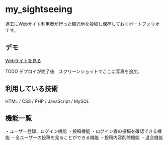 my_sightseeing
===

過去にWebサイト利用者が行った観光地を投稿し保存しておくポートフォリオです。

## デモ
[Webサイトを見る](https://my-sightseeing-app.herokuapp.com/views/sign-in.php)

TODO デプロイが完了後　スクリーンショットでここに写真を追加。

## 利用している技術
HTML / CSS / PHP / JavaScript / MySQL

## 機能一覧
・ユーザー登録、ログイン機能
・投稿機能
・ログイン者の投稿を確認できる機能
・全ユーザーの投稿を見ることができる機能
・投稿内容削除機能
・退会機能



